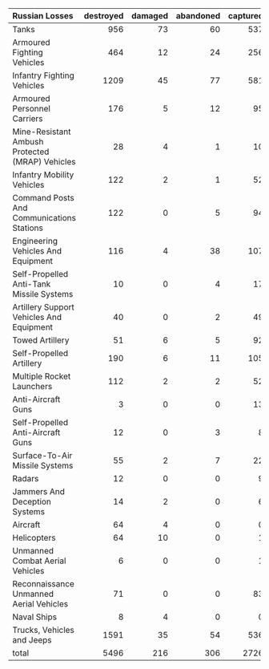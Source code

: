 | Russian Losses                                   |   destroyed |   damaged |   abandoned |   captured |   total |
|:-------------------------------------------------|------------:|----------:|------------:|-----------:|--------:|
| Tanks                                            |         956 |        73 |          60 |        537 |    1626 |
| Armoured Fighting Vehicles                       |         464 |        12 |          24 |        256 |     756 |
| Infantry Fighting Vehicles                       |        1209 |        45 |          77 |        581 |    1912 |
| Armoured Personnel Carriers                      |         176 |         5 |          12 |         95 |     288 |
| Mine-Resistant Ambush Protected  (MRAP) Vehicles |          28 |         4 |           1 |         10 |      43 |
| Infantry Mobility Vehicles                       |         122 |         2 |           1 |         52 |     177 |
| Command Posts And Communications Stations        |         122 |         0 |           5 |         94 |     221 |
| Engineering Vehicles And Equipment               |         116 |         4 |          38 |        107 |     265 |
| Self-Propelled Anti-Tank Missile Systems         |          10 |         0 |           4 |         17 |      31 |
| Artillery Support Vehicles And Equipment         |          40 |         0 |           2 |         49 |      91 |
| Towed Artillery                                  |          51 |         6 |           5 |         92 |     154 |
| Self-Propelled Artillery                         |         190 |         6 |          11 |        105 |     312 |
| Multiple Rocket Launchers                        |         112 |         2 |           2 |         52 |     168 |
| Anti-Aircraft Guns                               |           3 |         0 |           0 |         13 |      16 |
| Self-Propelled Anti-Aircraft Guns                |          12 |         0 |           3 |          8 |      23 |
| Surface-To-Air Missile Systems                   |          55 |         2 |           7 |         22 |      86 |
| Radars                                           |          12 |         0 |           0 |          9 |      21 |
| Jammers And Deception Systems                    |          14 |         2 |           0 |          6 |      22 |
| Aircraft                                         |          64 |         4 |           0 |          0 |      68 |
| Helicopters                                      |          64 |        10 |           0 |          1 |      75 |
| Unmanned Combat Aerial Vehicles                  |           6 |         0 |           0 |          1 |       7 |
| Reconnaissance Unmanned Aerial Vehicles          |          71 |         0 |           0 |         83 |     154 |
| Naval Ships                                      |           8 |         4 |           0 |          0 |      12 |
| Trucks, Vehicles and Jeeps                       |        1591 |        35 |          54 |        536 |    2216 |
| total                                            |        5496 |       216 |         306 |       2726 |    8744 |